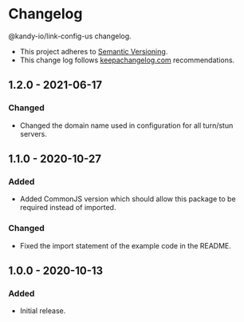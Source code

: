 # Changelog

@kandy-io/link-config-us changelog.

- This project adheres to [Semantic Versioning](http://semver.org/).
- This change log follows [keepachangelog.com](http://keepachangelog.com/) recommendations.

## 1.2.0 - 2021-06-17

### Changed

- Changed the domain name used in configuration for all turn/stun servers.

## 1.1.0 - 2020-10-27

### Added

- Added CommonJS version which should allow this package to be required instead of imported.

### Changed

- Fixed the import statement of the example code in the README.

## 1.0.0 - 2020-10-13

### Added

- Initial release.
